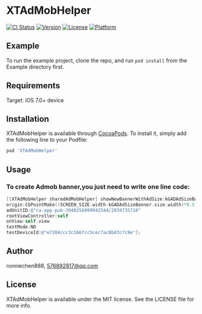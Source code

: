 # XTAdMobHelper

[![CI Status](http://img.shields.io/travis/ronniechen888/XTAdMobHelper.svg?style=flat)](https://travis-ci.org/ronniechen888/XTAdMobHelper)
[![Version](https://img.shields.io/cocoapods/v/XTAdMobHelper.svg?style=flat)](http://cocoapods.org/pods/XTAdMobHelper)
[![License](https://img.shields.io/cocoapods/l/XTAdMobHelper.svg?style=flat)](http://cocoapods.org/pods/XTAdMobHelper)
[![Platform](https://img.shields.io/cocoapods/p/XTAdMobHelper.svg?style=flat)](http://cocoapods.org/pods/XTAdMobHelper)

## Example

To run the example project, clone the repo, and run `pod install` from the Example directory first.

## Requirements

Target: iOS 7.0+ device

## Installation

XTAdMobHelper is available through [CocoaPods](http://cocoapods.org). To install
it, simply add the following line to your Podfile:

```ruby
pod 'XTAdMobHelper'
```

## Usage
### To create Admob banner,you just need to write one line code:
```objective-c
[[XTAdMobHelper sharedAdMobHelper] showNewBannerWithAdSize:kGADAdSizeBanner 
origin:CGPointMake((SCREEN_SIZE.width-kGADAdSizeBanner.size.width)*0.5, SCREEN_SIZE.height-kGADAdSizeBanner.size.height) 
adUnitID:@"ca-app-pub-3940256099942544/2934735716" 
rootViewController:self 
onView:self.view 
testMode:NO 
testDeviceId:@"e7204ccc3c166fcc5cec7ac8bd3c7c8e"];
```

## Author

ronniechen888, 576892817@qq.com

## License

XTAdMobHelper is available under the MIT license. See the LICENSE file for more info.
